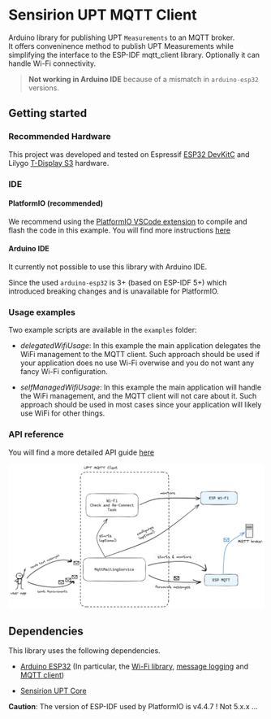 # Sensirion UPT MQTT Client

Arduino library for publishing UPT `Measurements` to an MQTT broker.   
It offers conveninence method to publish UPT Measurements while simplifying the interface to the ESP-IDF mqtt_client library.
Optionally it can handle Wi-Fi connectivity.

> **Not working in Arduino IDE** because of a mismatch in `arduino-esp32` versions.


## Getting started

### Recommended Hardware

This project was developed and tested on Espressif [ESP32 DevKitC](https://www.espressif.com/en/products/devkits/esp32-devkitc) and Lilygo [T-Display S3](https://www.lilygo.cc/products/t-display-s3) hardware.

### IDE

#### PlatformIO (recommended)
We recommend using the [PlatformIO VSCode extension](https://platformio.org/platformio-ide) to compile and flash the code in this example. 
You will find more instructions [here](documentation/platformio_usage.md)

#### Arduino IDE
It currently not possible to use this library with Arduino IDE.  

Since the used `arduino-esp32` is 3+ (based on ESP-IDF 5+) which introduced breaking changes and is unavailable for PlatformIO.

### Usage examples
Two example scripts are available in the `examples` folder:
- *delegatedWifiUsage*: In this example the main application delegates the WiFi management to the MQTT client. Such approach should be used if your application does no use Wi-Fi overwise and you do not want any fancy Wi-Fi configuration.

- *selfManagedWifiUsage*: In this example the main application will handle the WiFi management, and the MQTT client will not care about it. Such approach should be used in most cases since your application will likely use WiFi for other things.


### API reference
You will find a more detailed API guide [here](documentation/api_guide.md)

![overview_schema](documentation/SchemaUPT_MQTT.png)

## Dependencies

This library uses the following dependencies.

* [Arduino ESP32](https://docs.espressif.com/projects/arduino-esp32/en/latest/getting_started.html#about-arduino-esp32)
(In particular, the [Wi-Fi library](https://docs.espressif.com/projects/arduino-esp32/en/latest/api/wifi.html),
[message logging](https://docs.espressif.com/projects/esp-idf/en/v4.4.7/esp32/api-reference/system/log.html) and
[MQTT client](https://docs.espressif.com/projects/esp-idf/en/v4.4.7/esp32/api-reference/protocols/mqtt.html#api-reference))

* [Sensirion UPT Core](https://github.com/Sensirion/arduino-upt-core)

__Caution__: The version of ESP-IDF used by PlatformIO is v4.4.7 ! Not 5.x.x ... 